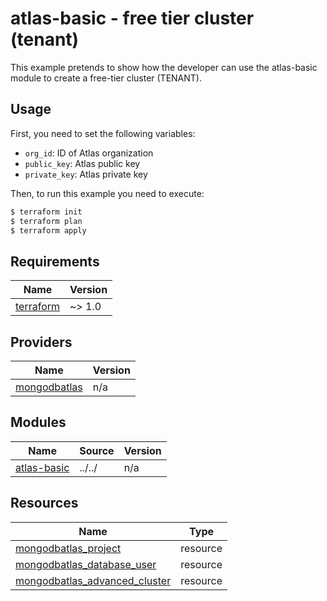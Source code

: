 # atlas-basic - free tier cluster (tenant)

This example pretends to show how the developer can use the atlas-basic module to create a free-tier cluster (TENANT).


## Usage

First, you need to set the following variables: 

- `org_id`: ID of Atlas organization
- `public_key`: Atlas public key
- `private_key`: Atlas  private key

Then, to run this example you need to execute:

```bash
$ terraform init
$ terraform plan
$ terraform apply
```

## Requirements

| Name | Version |
|------|---------|
| <a name="requirement_terraform"></a> [terraform](#requirement\_terraform) | ~> 1.0 |

## Providers

| Name | Version |
|------|---------|
| <a name="provider_mongodbatlas"></a> [mongodbatlas](#provider\_mongodbatlas) | n/a |

## Modules

| Name | Source | Version |
|------|--------|---------|
| <a name="module_atlasbasic"></a> [atlas-basic](#module\_atlasbasic) | ../../ | n/a |

## Resources

| Name | Type |
|------|------|
| [mongodbatlas_project](https://registry.terraform.io/providers/mongodb/mongodbatlas/latest/docs/resources/project) | resource |
| [mongodbatlas_database_user](https://registry.terraform.io/providers/mongodb/mongodbatlas/latest/docs/resources/database_user) | resource |
| [mongodbatlas_advanced_cluster](https://registry.terraform.io/providers/mongodb/mongodbatlas/latest/docs/resources/advanced_cluster) | resource |
